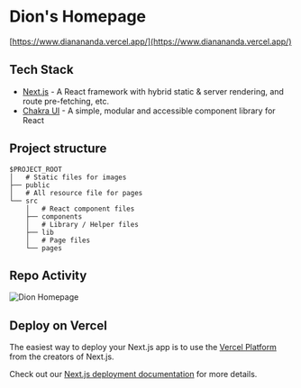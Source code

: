 # Dion's Homepage

[https://www.dianananda.vercel.app/](https://www.dianananda.vercel.app/)

## Tech Stack

- [Next.js](https://nextjs.org/) - A React framework with hybrid static & server rendering, and route pre-fetching, etc.
- [Chakra UI](https://chakra-ui.com/) - A simple, modular and accessible component library for React

## Project structure

```
$PROJECT_ROOT
│   # Static files for images
├── public
│   # All resource file for pages
└── src   
    │   # React component files
    ├── components
    │   # Library / Helper files
    ├── lib
    │   # Page files
    └── pages
```

## Repo Activity

![Dion Homepage](https://repobeats.axiom.co/api/embed/90dd32beb57be78f48881b4c0e8d57ed4b2bf46a.svg "Repobeats analytics image")

## Deploy on Vercel

The easiest way to deploy your Next.js app is to use the [Vercel Platform](https://vercel.com/new?utm_medium=default-template&filter=next.js&utm_source=create-next-app&utm_campaign=create-next-app-readme) from the creators of Next.js.

Check out our [Next.js deployment documentation](https://nextjs.org/docs/deployment) for more details.
